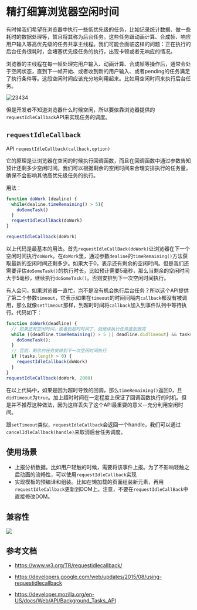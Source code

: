 # 精打细算浏览器空闲时间

有时候我们希望在浏览器中执行一些低优先级的任务，比如记录统计数据、做一些耗时的数据处理等，暂且将其称为后台任务。这些任务跟动画计算、合成帧、响应用户输入等高优先级的任务共享主线程。我们可能会面临这样的问题：正在执行的后台任务很耗时，会堵塞优先级任务的执行，出现卡顿或者无响应的情况。

浏览器的主线程在每一帧处理完用户输入、动画计算、合成帧等操作后，通常会处于空闲状态，直到下一帧开始、或者收到新的用户输入、或者pending的任务满足了执行条件等。这段空闲时间应该充分地利用起来。比如用空闲时间来执行后台任务。

![23434](https://mmbiz.qpic.cn/mmbiz_png/MpGQUHiaib4ib5ubOhNbvjsqAibW7RYEZdovh1qvTXAdWsy9NIIZicbLxV49sVibTAu59icialoPzibpEmxJQRXqH6tl1kQ/640?wx_fmt=png&tp=webp&wxfrom=5&wx_lazy=1&wx_co=1)

但是开发者不知道浏览器什么时候空闲，所以要依靠浏览器提供的`requestIdleCallback`API来实现任务的调度。

## `requestIdleCallback`

API `requestIdleCallback(callback,option)`

它的原理是让浏览器在空闲的时候执行回调函数，而且在回调函数中通过参数告知预计还剩多少空闲时间。我们可以根据剩余的空闲时间来合理安排执行的任务量，确保不会影响其他高优先级任务的执行。

用法：

```javascript
function doWork (dealine) {
  while(dealine.timeRemaining() > 5){
    doSomeTask()
  }
  requestIdleCallBack(doWork)
}

requestIdleCallback(doWork)
```

以上代码是最基本的用法。首先`requestIdleCallBack(doWork)`让浏览器在下一个空闲时间执行`doWork`。在`doWork`里，通过参数`dealine`的`timeRemaining()`方法获取最新的空闲时间还剩多少。如果大于0，表示还有剩余的空闲时间。但是我们还需要评估`doSomeTask()`的执行时长，比如预计需要5毫秒，那么当剩余的空闲时间大于5毫秒，继续执行`doSomeTask()`。否则安排到下一次空闲时间执行。

有人会问，如果浏览器一直忙，岂不是没有机会执行后台任务？所以这个API提供了第二个参数`timeout`，它表示如果在`timeout`的时间间隔内`callback`都没有被调用，那么就像`setTimeout`那样，到超时时间将`callback`加入到事件队列中等待执行。代码如下：

```javascript
function doWork(deadline) {
  // 如果还有空闲时间，或者到超时时间了，就继续执行任务直到做完
  while ((deadline.timeRemaining() > 5 || deadline.didTimeout) && tasks.length > 0) {
    doSomeTask();
  }
  // 否则，剩余的任务安排到下一次空闲时间执行
  if (tasks.length > 0) {
    requestIdleCallback(doWork)
  }
}
requestIdleCallback(doWork, 2000)
```

在以上代码中，如果是因为超时导致的回调，那么`timeRemaining()`返回0，且`didTimeout`为`true`。加上超时时间在一定程度上保证了回调函数执行的时机。但是并不推荐这种做法，因为这样丢失了这个API最重要的意义--充分利用空闲时间。

跟`setTimeout`类似，`requestIdleCallback`会返回一个handle，我们可以通过`cancelIdleCallback(handle)`来取消后台任务调度。

## 使用场景
* 上报分析数据。比如用户轻触的时候，需要将该事件上报。为了不影响轻触之后动画的流畅性，可以使用`requestIdleCallback`实现
* 实现模板的预编译和组装。比如在懒加载的页面组装新元素，再用`requestIdleCallback`更新到DOM上。注意，不要在`requestIdleCallBack`中直接修改DOM。

## 兼容性
![](https://mmbiz.qpic.cn/mmbiz_png/MpGQUHiaib4ib5ubOhNbvjsqAibW7RYEZdov7ibL7cVRjtHQHGRBFKGtSQOZlqUK5cCKaUdFyYAWXVOvuDOuCTkMqrg/640?wx_fmt=png&tp=webp&wxfrom=5&wx_lazy=1&wx_co=1)

## 参考文档
* https://www.w3.org/TR/requestidlecallback/
* https://developers.google.com/web/updates/2015/08/using-requestidlecallback

* https://developer.mozilla.org/en-US/docs/Web/API/Background_Tasks_API
